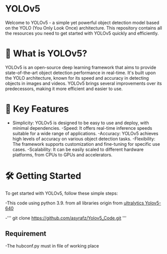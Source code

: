 
# YOLOv5
Welcome to YOLOv5 - a simple yet powerful object detection model based on the YOLO (You Only Look Once) architecture. This repository contains all the resources you need to get started with YOLOv5 quickly and efficiently.



# 🚀 What is YOLOv5?
YOLOv5 is an open-source deep learning framework that aims to provide state-of-the-art object detection performance in real-time. It's built upon the YOLO architecture, known for its speed and accuracy in detecting objects in images and videos. YOLOv5 brings several improvements over its predecessors, making it more efficient and easier to use.


# 🔑 Key Features
  - Simplicity: YOLOv5 is designed to be easy to use and deploy, with minimal dependencies.
    -Speed: It offers real-time inference speeds suitable for a wide range of applications.
  -Accuracy: YOLOv5 achieves high levels of accuracy on various object detection tasks.
    -Flexibility: The framework supports customization and fine-tuning for specific use cases.
  -Scalability: It can be easily scaled to different hardware platforms, from CPUs to GPUs and accelerators.

# 🛠️ Getting Started
To get started with YOLOv5, follow these simple steps:

  -This code using python 3.9. from all libraries origin from [ultralytics Yolov5-640](https://github.com/ultralytics/yolov5/releases)

  -'''
  git clone https://github.com/asyrafz/Yolov5_Code.git
  '''

## Requirement
  -The hubconf.py must in file of working place

